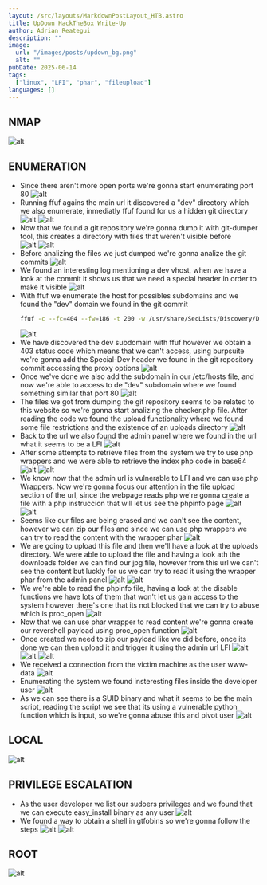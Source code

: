 ```yaml
---
layout: /src/layouts/MarkdownPostLayout_HTB.astro
title: UpDown HackTheBox Write-Up
author: Adrian Reategui
description: ""
image:
  url: "/images/posts/updown_bg.png"
  alt: ""
pubDate: 2025-06-14
tags:
  ["linux", "LFI", "phar", "fileupload"]
languages: []
---
```


## NMAP
![alt](/images/posts/updown.webp)
## ENUMERATION
- Since there aren't more open ports we're gonna start enumerating port 80 
	![alt](/images/posts/updown2.webp)
- Running ffuf agains the main url it discovered a "dev" directory which we also enumerate, inmediatly ffuf found for us a hidden git directory
	![alt](/images/posts/updown4.webp)
	![alt](/images/posts/updown5.webp)
- Now that we found a git repository we're gonna dump it with git-dumper tool, this creates a directory with files that weren't visible before	
	![alt](/images/posts/updown6.webp)
	![alt](/images/posts/updown7.webp)
- Before analizing the files we just dumped we're gonna analize the git commits
	![alt](/images/posts/updown8.webp)
- We found an interesting log mentioning a dev vhost, when we have a look at the commit it shows us that we need a special header in order to make it visible
	![alt](/images/posts/updown9.webp)
- With ffuf we enumerate the host for possibles subdomains and we found the "dev" domain we found in the git commit
	```bash
	ffuf -c --fc=404 --fw=186 -t 200 -w /usr/share/SecLists/Discovery/DNS/subdomains-top1million-110000.txt -H "Host: FUZZ.siteisup.htb" -u http://siteisup.htb
	```
	![alt](/images/posts/updown3.webp)
- We have discovered the dev subdomain with ffuf however we obtain a 403 status code which means that we can't access, using burpsuite we're gonna add the Special-Dev header we found in the git repository commit accessing the proxy options
	![alt](/images/posts/updown10.webp)
- Once we've done we also add the subdomain in our /etc/hosts file, and now we're able to access to de "dev" subdomain where we found something similar that port 80
	![alt](/images/posts/updown11.webp)
- The files we got from dumping the git repository seems to be related to this website so we're gonna start analizing the checker.php file. After reading the code we found the upload functionality where we found some file restrictions and the existence of an uploads directory
	![alt](/images/posts/updown12.webp)
- Back to the url we also found the admin panel where we found in the url what it seems to be a LFI
	![alt](/images/posts/updown13.webp)
- After some attempts to retrieve files from the system we try to use php wrappers and we were able to retrieve the index php code in base64
	![alt](/images/posts/updown14.webp)
	![alt](/images/posts/updown15.webp)
- We know now that the admin url is vulnerable to LFI and we can use php Wrappers. Now we're gonna focus our attention in the file upload section of the url, since the webpage reads php we're gonna create a file with a php instruccion that will let us see the phpinfo page
	![alt](/images/posts/updown17.webp)
	![alt](/images/posts/updown16.webp)
- Seems like our files are being erased and we can't see the content, however we can zip our files and since we can use php wrappers we can try to read the content with the wrapper phar 
	![alt](/images/posts/updown18.webp)
- We are going to upload this file and then we'll have a look at the uploads directory. We were able to upload the file and having a look ath the downloads folder we can find our jpg file, however from this url we can't see the content but luckly for us we can try to read it using the wrapper phar from the admin panel
	![alt](/images/posts/updown19.webp)
	![alt](/images/posts/updown20.webp)
- We we're able to read the phpinfo file, having a look at the disable functions we have lots of them that won't let us gain access to the system however there's one that its not blocked that we can try to abuse which is proc_open
	![alt](/images/posts/updown21.webp)
- Now that we can use phar wrapper to read content we're gonna create our revershell payload using proc_open function 
	![alt](/images/posts/updown22.webp)
- Once created we need to zip our payload like we did before, once its done we can then upload it and trigger it using the admin url LFI
	![alt](/images/posts/updown23.webp)
	![alt](/images/posts/updown24.webp)
	![alt](/images/posts/updown25.webp)
- We received a connection from the victim machine as the user www-data
	![alt](/images/posts/updown26.webp)
- Enumerating the system we found insteresting files inside the developer user
	![alt](/images/posts/updown27.webp)
- As we can see there is a SUID binary and what it seems to be the main script, reading the script we see that its using a vulnerable python function which is input, so we're gonna abuse this and pivot user 
	![alt](/images/posts/updown28.webp)
## LOCAL
![alt](/images/posts/updown33.webp)
## PRIVILEGE ESCALATION
- As the user developer we list our sudoers privileges and we found that we can execute easy_install binary as any user
	![alt](/images/posts/updown29.webp)
- We found a way to obtain a shell in gtfobins so we're gonna follow the steps
	![alt](/images/posts/updown30.webp)
	![alt](/images/posts/updown31.webp)
## ROOT
![alt](/images/posts/updown32.webp)
